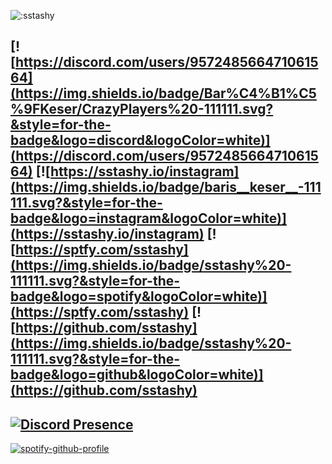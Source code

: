  ![:sstashy](https://count.getloli.com/get/@sstashy?theme=rule34)
 
 
 [![https://discord.com/users/957248566471061564](https://img.shields.io/badge/Bar%C4%B1%C5%9FKeser/CrazyPlayers%20-111111.svg?&style=for-the-badge&logo=discord&logoColor=white)](https://discord.com/users/957248566471061564)  [![https://sstashy.io/instagram](https://img.shields.io/badge/baris__keser__-111111.svg?&style=for-the-badge&logo=instagram&logoColor=white)](https://sstashy.io/instagram) [![https://sptfy.com/sstashy](https://img.shields.io/badge/sstashy%20-111111.svg?&style=for-the-badge&logo=spotify&logoColor=white)](https://sptfy.com/sstashy) [![https://github.com/sstashy](https://img.shields.io/badge/sstashy%20-111111.svg?&style=for-the-badge&logo=github&logoColor=white)](https://github.com/sstashy)
------------
[![Discord Presence](https://lanyard-profile-readme.vercel.app/api/957248566471061564?theme=dark&bg=06154a&animated=true&hideDiscrim=true&borderRadius=20px)](https://discord.com/users/957248566471061564)
------------
[![spotify-github-profile](https://spotify-github-profile.kittinanx.com/api/view?uid=sstashy&cover_image=true&theme=default&show_offline=true&background_color=121212&bar_color=53b14f&bar_color_cover=false)](https://spotify-github-profile.vercel.app/api/view?uid=sstashy&redirect=true)


